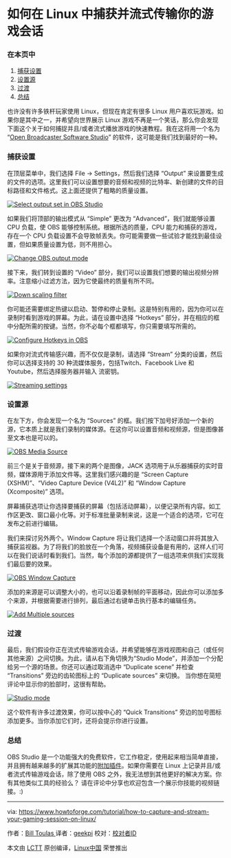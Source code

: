 如何在 Linux 中捕获并流式传输你的游戏会话
============================================================

### 在本页中

1.  [捕获设置][1]
2.  [设置源][2]
3.  [过渡][3]
4.  [总结][4]

也许没有许多铁杆玩家使用 Linux，但现在肯定有很多 Linux 用户喜欢玩游戏。如果你是其中之一，并希望向世界展示 Linux 游戏不再是一个笑话，那么你会发现下面这个关于如何捕捉并且/或者流式播放游戏的快速教程。我在这将用一个名为 “[Open Broadcaster Software Studio][5]” 的软件，这可能是我们找到最好的一种。

### 捕获设置

在顶层菜单中，我们选择 File → Settings，然后我们选择 “Output” 来设置要生成的文件的选项。这里我们可以设置想要的音频和视频的比特率、新创建的文件的目标路径和文件格式。这上面还提供了粗略的质量设置。

[
 ![Select output set in OBS Studio](https://www.howtoforge.com/images/how-to-capture-and-stream-your-gaming-session-on-linux/pic_1.png) 
][6]

如果我们将顶部的输出模式从 “Simple” 更改为 “Advanced”，我们就能够设置 CPU 负载，使 OBS 能够控制系统。根据所选的质量，CPU 能力和捕获的游戏，存在一个 CPU 负载设置不会导致帧丢失。你可能需要做一些试验才能找到最佳设置，但如果质量设置为低，则不用担心。

[
 ![Change OBS output mode](https://www.howtoforge.com/images/how-to-capture-and-stream-your-gaming-session-on-linux/pic_2.png) 
][7]

接下来，我们转到设置的 “Video” 部分，我们可以设置我们想要的输出视频分辨率。注意缩小过滤方法，因为它使最终的质量有所不同。

[
 ![Down scaling filter](https://www.howtoforge.com/images/how-to-capture-and-stream-your-gaming-session-on-linux/pic_3.png) 
][8]

你可能还需要绑定热键以启动、暂停和停止录制。这是特别有用的，因为你可以在录制时看到游戏的屏幕。为此，请在设置中选择 “Hotkeys” 部分，并在相应的框中分配所需的按键。当然，你不必每个框都填写，你只需要填写所需的。

[
 ![Configure Hotkeys in OBS](https://www.howtoforge.com/images/how-to-capture-and-stream-your-gaming-session-on-linux/pic_4.png) 
][9]

如果你对流式传输感兴趣，而不仅仅是录制，请选择 “Stream” 分类的设置，然后你可以选择支持的 30 种流媒体服务，包括Twitch、Facebook Live 和 Youtube，然后选择服务器并输入 流密钥。

[
 ![Streaming settings](https://www.howtoforge.com/images/how-to-capture-and-stream-your-gaming-session-on-linux/pic_5.png) 
][10]

### 设置源

在左下方，你会发现一个名为 “Sources” 的框。我们按下加号好添加一个新的源，它本质上就是我们录制的媒体源。在这你可以设置音频和视频源，但是图像甚至文本也是可以的。

[
 ![OBS Media Source](https://www.howtoforge.com/images/how-to-capture-and-stream-your-gaming-session-on-linux/pic_6.png) 
][11]

前三个是关于音频源，接下来的两个是图像，JACK 选项用于从乐器捕获的实时音频，媒体源用于添加文件等。这里我们感兴趣的是 “Screen Capture (XSHM)”、“Video Capture Device (V4L2)” 和 “Window Capture (Xcomposite)” 选项。

屏幕捕获选项让你选择要捕获的屏幕（包括活动屏幕），以便记录所有内容。如工作区更改、窗口最小化等。对于标准批量录制来说，这是一个适合的选项，它可在发布之前进行编辑。

我们来探讨另外两个。Window Capture 将让我们选择一个活动窗口并将其放入捕获监视器。为了将我们的脸放在一个角落，视频捕获设备是有用的，这样人们可以在我们说话时看到我们。当然，每个添加的源都提供了一组选项来供我们实现我们最后要的效果。

[
 ![OBS Window Capture](https://www.howtoforge.com/images/how-to-capture-and-stream-your-gaming-session-on-linux/pic_7.png) 
][12]

添加的来源是可以调整大小的，也可以沿着录制帧的平面移动，因此你可以添加多个来源，并根据需要进行排列，最后通过右键单击执行基本的编辑任务。

[
 ![Add Multiple sources](https://www.howtoforge.com/images/how-to-capture-and-stream-your-gaming-session-on-linux/pic_8.png) 
][13]

### 过渡

最后，我们假设你正在流式传输游戏会话，并希望能够在游戏视图和自己（或任何其他来源）之间切换。为此，请从右下角切换为“Studio Mode”，并添加一个分配给另一个源的场景。你还可以通过取消选中 “Duplicate scene” 并检查 “Transitions” 旁边的齿轮图标上的 “Duplicate sources” 来切换。 当你想在简短评论中显示你的脸部时，这很有帮助。

[
 ![Studio mode](https://www.howtoforge.com/images/how-to-capture-and-stream-your-gaming-session-on-linux/pic_9.png) 
][14]

这个软件有许多过渡效果，你可以按中心的 “Quick Transitions” 旁边的加号图标添加更多。当你添加它们时，还将会提示你进行设置。

### 总结

OBS Studio 是一个功能强大的免费软件，它工作稳定，使用起来相当简单直接，并且拥有越来越多的扩展其功能的[附加插件][15]。如果你需要在 Linux 上记录并且/或者流式传输游戏会话，除了使用 OBS 之外，我无法想到其他更好的解决方案。你有其他类似工具的经验么？ 请在评论中分享也欢迎包含一个展示你技能的视频链接。:)

--------------------------------------------------------------------------------

via: https://www.howtoforge.com/tutorial/how-to-capture-and-stream-your-gaming-session-on-linux/

作者：[Bill Toulas ][a]
译者：[geekpi](https://github.com/geekpi)
校对：[校对者ID](https://github.com/校对者ID)

本文由 [LCTT](https://github.com/LCTT/TranslateProject) 原创编译，[Linux中国](https://linux.cn/) 荣誉推出

[a]:https://www.howtoforge.com/tutorial/how-to-capture-and-stream-your-gaming-session-on-linux/
[1]:https://www.howtoforge.com/tutorial/how-to-capture-and-stream-your-gaming-session-on-linux/#capture-settings
[2]:https://www.howtoforge.com/tutorial/how-to-capture-and-stream-your-gaming-session-on-linux/#setting-up-the-sources
[3]:https://www.howtoforge.com/tutorial/how-to-capture-and-stream-your-gaming-session-on-linux/#transitioning
[4]:https://www.howtoforge.com/tutorial/how-to-capture-and-stream-your-gaming-session-on-linux/#conclusion
[5]:https://obsproject.com/download
[6]:https://www.howtoforge.com/images/how-to-capture-and-stream-your-gaming-session-on-linux/big/pic_1.png
[7]:https://www.howtoforge.com/images/how-to-capture-and-stream-your-gaming-session-on-linux/big/pic_2.png
[8]:https://www.howtoforge.com/images/how-to-capture-and-stream-your-gaming-session-on-linux/big/pic_3.png
[9]:https://www.howtoforge.com/images/how-to-capture-and-stream-your-gaming-session-on-linux/big/pic_4.png
[10]:https://www.howtoforge.com/images/how-to-capture-and-stream-your-gaming-session-on-linux/big/pic_5.png
[11]:https://www.howtoforge.com/images/how-to-capture-and-stream-your-gaming-session-on-linux/big/pic_6.png
[12]:https://www.howtoforge.com/images/how-to-capture-and-stream-your-gaming-session-on-linux/big/pic_7.png
[13]:https://www.howtoforge.com/images/how-to-capture-and-stream-your-gaming-session-on-linux/big/pic_8.png
[14]:https://www.howtoforge.com/images/how-to-capture-and-stream-your-gaming-session-on-linux/big/pic_9.png
[15]:https://obsproject.com/forum/resources/categories/obs-studio-plugins.6/
